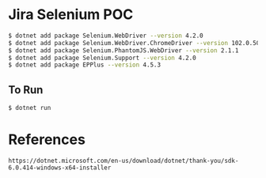 # Jira Selenium POC

```bash
$ dotnet add package Selenium.WebDriver --version 4.2.0
$ dotnet add package Selenium.WebDriver.ChromeDriver --version 102.0.5005.6102
$ dotnet add package Selenium.PhantomJS.WebDriver --version 2.1.1
$ dotnet add package Selenium.Support --version 4.2.0
$ dotnet add package EPPlus --version 4.5.3
```

## To Run

```bash
$ dotnet run
```

# References

```
https://dotnet.microsoft.com/en-us/download/dotnet/thank-you/sdk-6.0.414-windows-x64-installer
```
